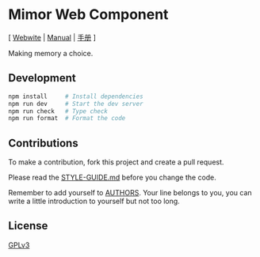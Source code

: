 # Mimor Web Component

[ [Webwite](https://mimor.app)
| [Manual](https://readonly.link/manuals/https://mimor.app/contents/manual/en.json)
| [手册](https://readonly.link/manuals/https://mimor.app/contents/manual/zh.json) ]

Making memory a choice.

## Development

```sh
npm install     # Install dependencies
npm run dev     # Start the dev server
npm run check   # Type check
npm run format  # Format the code
```

## Contributions

To make a contribution, fork this project and create a pull request.

Please read the [STYLE-GUIDE.md](STYLE-GUIDE.md) before you change the code.

Remember to add yourself to [AUTHORS](AUTHORS).
Your line belongs to you, you can write a little
introduction to yourself but not too long.

## License

[GPLv3](LICENSE)
